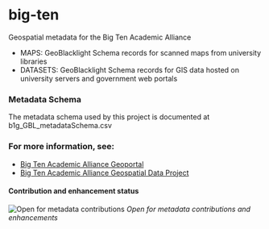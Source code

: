 # big-ten
Geospatial metadata for the Big Ten Academic Alliance

- MAPS: GeoBlacklight Schema records for scanned maps from university libraries
- DATASETS: GeoBlacklight Schema records for GIS data hosted on university servers and government web portals


### Metadata Schema
The metadata schema used by this project is documented at b1g_GBL_metadataSchema.csv


### For more information, see:
- [Big Ten Academic Alliance Geoportal](https://geo.btaa.org)
- [Big Ten Academic Alliance Geospatial Data Project](https://z.umn.edu/btaagdp)

#### Contribution and enhancement status

![Open for metadata contributions](https://upload.wikimedia.org/wikipedia/commons/archive/0/0e/20170421060213%21Location_dot_green.svg) *Open for metadata contributions and enhancements*